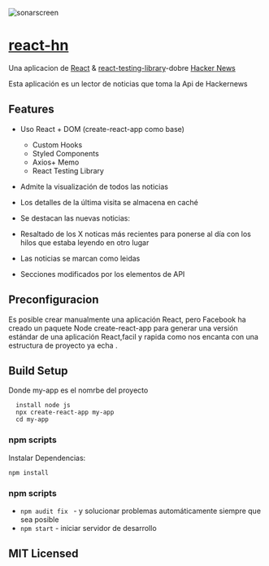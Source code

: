 ![sonarscreen](https://user-images.githubusercontent.com/49200646/147708294-92a63bcd-df76-4883-b4aa-32026ee25d52.jpeg)
# [react-hn](https://insin.github.io/react-hn)

Una aplicacion de  [React](http://facebook.github.io/react) &
[react-testing-library](https://github.com/testing-library/react-testing-library)-dobre
[Hacker News](https://news.ycombinator.com)



 Esta aplicación es un lector de noticias que toma la Api de Hackernews

## Features

* Uso React + DOM (create-react-app como base)
  * Custom Hooks
  * Styled Components
  * Axios+ Memo
  * React Testing Library

* Admite la visualización de todos las noticias



* Los detalles de la última visita se almacena en caché
* Se destacan las nuevas noticias:


* Resaltado  de los X noticas más recientes para ponerse al día con los hilos que estaba leyendo en otro lugar

* Las noticias se marcan como leidas
* Secciones  modificados por los elementos de API  




## Preconfiguracion

Es posible crear manualmente una aplicación React, pero Facebook ha creado un paquete Node create-react-app para generar una versión estándar de una aplicación React,facil y rapida como nos encanta  con una estructura de proyecto ya echa .


## Build Setup
Donde my-app es el nomrbe del proyecto
```
  install node js
  npx create-react-app my-app
  cd my-app

```
### npm scripts

Instalar Dependencias:



```
npm install
```

### npm scripts


* `npm audit fix ` - y solucionar problemas automáticamente siempre que sea posible
* `npm start` - iniciar servidor de desarrollo



## MIT Licensed
